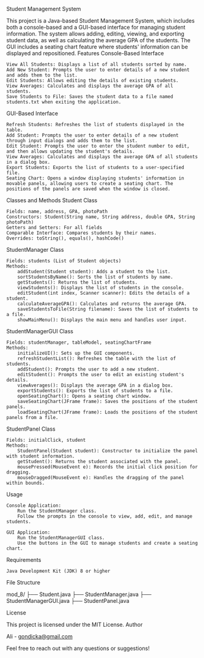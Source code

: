 Student Management System

This project is a Java-based Student Management System, which includes both a console-based and a GUI-based interface for managing student information. The system allows adding, editing, viewing, and exporting student data, as well as calculating the average GPA of the students. The GUI includes a seating chart feature where students' information can be displayed and repositioned.
Features
Console-Based Interface

    View All Students: Displays a list of all students sorted by name.
    Add New Student: Prompts the user to enter details of a new student and adds them to the list.
    Edit Students: Allows editing the details of existing students.
    View Averages: Calculates and displays the average GPA of all students.
    Save Students to File: Saves the student data to a file named students.txt when exiting the application.

GUI-Based Interface

    Refresh Students: Refreshes the list of students displayed in the table.
    Add Student: Prompts the user to enter details of a new student through input dialogs and adds them to the list.
    Edit Student: Prompts the user to enter the student number to edit, and then allows updating the student's details.
    View Averages: Calculates and displays the average GPA of all students in a dialog box.
    Export Students: Exports the list of students to a user-specified file.
    Seating Chart: Opens a window displaying students' information in movable panels, allowing users to create a seating chart. The positions of the panels are saved when the window is closed.

Classes and Methods
Student Class

    Fields: name, address, GPA, photoPath
    Constructors: Student(String name, String address, double GPA, String photoPath)
    Getters and Setters: For all fields
    Comparable Interface: Compares students by their names.
    Overrides: toString(), equals(), hashCode()

StudentManager Class

    Fields: students (List of Student objects)
    Methods:
        addStudent(Student student): Adds a student to the list.
        sortStudentsByName(): Sorts the list of students by name.
        getStudents(): Returns the list of students.
        viewStudents(): Displays the list of students in the console.
        editStudent(int index, Scanner scanner): Edits the details of a student.
        calculateAverageGPA(): Calculates and returns the average GPA.
        saveStudentsToFile(String filename): Saves the list of students to a file.
        showMainMenu(): Displays the main menu and handles user input.

StudentManagerGUI Class

    Fields: studentManager, tableModel, seatingChartFrame
    Methods:
        initializeUI(): Sets up the GUI components.
        refreshStudentList(): Refreshes the table with the list of students.
        addStudent(): Prompts the user to add a new student.
        editStudent(): Prompts the user to edit an existing student's details.
        viewAverages(): Displays the average GPA in a dialog box.
        exportStudents(): Exports the list of students to a file.
        openSeatingChart(): Opens a seating chart window.
        saveSeatingChart(JFrame frame): Saves the positions of the student panels.
        loadSeatingChart(JFrame frame): Loads the positions of the student panels from a file.

StudentPanel Class

    Fields: initialClick, student
    Methods:
        StudentPanel(Student student): Constructor to initialize the panel with student information.
        getStudent(): Returns the student associated with the panel.
        mousePressed(MouseEvent e): Records the initial click position for dragging.
        mouseDragged(MouseEvent e): Handles the dragging of the panel within bounds.

Usage

    Console Application:
        Run the StudentManager class.
        Follow the prompts in the console to view, add, edit, and manage students.

    GUI Application:
        Run the StudentManagerGUI class.
        Use the buttons in the GUI to manage students and create a seating chart.

Requirements

    Java Development Kit (JDK) 8 or higher



File Structure

mod_8/
├── Student.java
├── StudentManager.java
├── StudentManagerGUI.java
├── StudentPanel.java

License

This project is licensed under the MIT License.
Author

Ali - gondicka@gmail.com

Feel free to reach out with any questions or suggestions!

